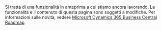 Si tratta di una funzionalità in anteprima a cui stiamo ancora lavorando. La funzionalità e il contenuto di questa pagina sono soggetti a modifiche. Per informazioni sulle novità, vedere [Microsoft Dynamics 365 Business Central Roadmap](https://go.microsoft.com/fwlink/?linkid=842139).